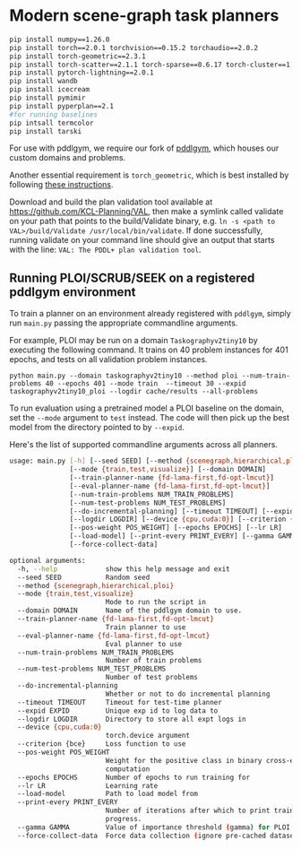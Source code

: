 # Modern scene-graph task planners

```sh
pip install numpy==1.26.0
pip install torch==2.0.1 torchvision==0.15.2 torchaudio==2.0.2
pip install torch-geometric==2.3.1
pip install torch-scatter==2.1.1 torch-sparse==0.6.17 torch-cluster==1.6.1 torchviz==0.0.2
pip install pytorch-lightning==2.0.1
pip install wandb
pip install icecream
pip install pymimir
pip install pyperplan==2.1
#for running baselines
pip intsall termcolor
pip install tarski
```

For use with pddlgym, we require our fork of [pddlgym](https://github.com/taskography/pddlgym), which houses our custom domains and problems.

Another essential requirement is `torch_geometric`, which is best installed by following [these instructions](https://pytorch-geometric.readthedocs.io/en/latest/notes/installation.html).

Download and build the plan validation tool available at https://github.com/KCL-Planning/VAL, then make a symlink called validate on your path that points to the build/Validate binary, e.g. `ln -s <path to VAL>/build/Validate /usr/local/bin/validate`. If done successfully, running validate on your command line should give an output that starts with the line: `VAL: The PDDL+ plan validation tool`.

## Running PLOI/SCRUB/SEEK on a registered pddlgym environment

To train a planner on an environment already registered with `pddlgym`, simply run `main.py` passing the appropriate commandline arguments.

For example, PLOI may be run on a domain `Taskographyv2tiny10` by executing the following command. It trains on 40 problem instances for 401 epochs, and tests on all validation problem instances.
```
python main.py --domain taskographyv2tiny10 --method ploi --num-train-problems 40 --epochs 401 --mode train  --timeout 30 --expid taskographyv2tiny10_ploi --logdir cache/results --all-problems
```

To run evaluation using a pretrained model a PLOI baseline on the domain, set the `--mode` argument to `test` instead. The code will then pick up the best model from the directory pointed to by `--expid`.

Here's the list of supported commandline arguments across all planners.
```sh
usage: main.py [-h] [--seed SEED] [--method {scenegraph,hierarchical,ploi}]
               [--mode {train,test,visualize}] [--domain DOMAIN]
               [--train-planner-name {fd-lama-first,fd-opt-lmcut}]
               [--eval-planner-name {fd-lama-first,fd-opt-lmcut}]
               [--num-train-problems NUM_TRAIN_PROBLEMS]
               [--num-test-problems NUM_TEST_PROBLEMS]
               [--do-incremental-planning] [--timeout TIMEOUT] [--expid EXPID]
               [--logdir LOGDIR] [--device {cpu,cuda:0}] [--criterion {bce}]
               [--pos-weight POS_WEIGHT] [--epochs EPOCHS] [--lr LR]
               [--load-model] [--print-every PRINT_EVERY] [--gamma GAMMA]
               [--force-collect-data]

optional arguments:
  -h, --help            show this help message and exit
  --seed SEED           Random seed
  --method {scenegraph,hierarchical,ploi}
  --mode {train,test,visualize}
                        Mode to run the script in
  --domain DOMAIN       Name of the pddlgym domain to use.
  --train-planner-name {fd-lama-first,fd-opt-lmcut}
                        Train planner to use
  --eval-planner-name {fd-lama-first,fd-opt-lmcut}
                        Eval planner to use
  --num-train-problems NUM_TRAIN_PROBLEMS
                        Number of train problems
  --num-test-problems NUM_TEST_PROBLEMS
                        Number of test problems
  --do-incremental-planning
                        Whether or not to do incremental planning
  --timeout TIMEOUT     Timeout for test-time planner
  --expid EXPID         Unique exp id to log data to
  --logdir LOGDIR       Directory to store all expt logs in
  --device {cpu,cuda:0}
                        torch.device argument
  --criterion {bce}     Loss function to use
  --pos-weight POS_WEIGHT
                        Weight for the positive class in binary cross-entropy
                        computation
  --epochs EPOCHS       Number of epochs to run training for
  --lr LR               Learning rate
  --load-model          Path to load model from
  --print-every PRINT_EVERY
                        Number of iterations after which to print training
                        progress.
  --gamma GAMMA         Value of importance threshold (gamma) for PLOI.
  --force-collect-data  Force data collection (ignore pre-cached datasets).
```